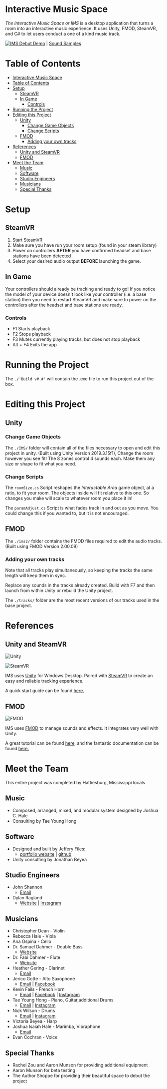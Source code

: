 # Interactive Music Space

*The Interactive Music Space or IMS* is a desktop application that turns a room into an interactive music experience. It uses Unity, FMOD, SteamVR, and C# to let users conduct a one of a kind music track.

[![IMS Debut Demo](http://img.youtube.com/vi/bc7wb3WGFGA/0.jpg)](https://www.youtube.com/watch?v=bc7wb3WGFGA) | 
[Sound Samples](https://soundcloud.com/josh-hale-25/clips-from-the-interactive-audio-art-piece-modular)

# Table of Contents
- [Interactive Music Space](#interactive-music-space)
- [Table of Contents](#table-of-contents)
- [Setup](#setup)
  - [SteamVR](#steamvr)
  - [In Game](#in-game)
    - [Controls](#controls)
- [Running the Project](#running-the-project)
- [Editing this Project](#editing-this-project)
  - [Unity](#unity)
    - [Change Game Objects](#change-game-objects)
    - [Change Scripts](#change-scripts)
  - [FMOD](#fmod)
    - [Adding your own tracks](#adding-your-own-tracks)
- [References](#references)
  - [Unity and SteamVR](#unity-and-steamvr)
  - [FMOD](#fmod-1)
- [Meet the Team](#meet-the-team)
  - [Music](#music)
  - [Software](#software)
  - [Studio Engineers](#studio-engineers)
  - [Musicians](#musicians)
  - [Special Thanks](#special-thanks)


# Setup

## SteamVR

1. Start SteamVR
2. Make sure you have run your room setup (found in your steam library)
3. Power on controllers **AFTER** you have confirmed headset and base stations have been detected
4. Select your desired audio output **BEFORE** launching the game.

## In Game

Your controllers should already be tracking and ready to go! If you notice the model of your device doesn't look like your controller (i.e. a base station) then you need to restart SteamVR and make sure to power on the controllers after the headset and base stations are ready.

### Controls

- F1 Starts playback
- F2 Stops playback
- F3 Mutes currently playing tracks, but does not stop playback
- Alt + F4 Exits the app

# Running the Project

The `./'Build v#.#'` will contain the .exe file to run this project out of the box.

# Editing this Project

## Unity 

### Change Game Objects
The `./IMS/` folder will contain all of the files necessary to open and edit this project in unity. (Built using Unity Version 2019.3.15f1), Change the room however you see fit! The 8 zones control 4 sounds each. Make them any size or shape to fit what you need.

### Change Scripts
The `roomSize.cs` Script reshapes the *Interactable Area* game object, at a ratio, to fit your room. The objects inside will fit relative to this one. So changes you make will scale to whatever room you place it in!

The `paramAdjust.cs` Script is what fades track in and out as you move. You could change this if you wanted to, but it is not encouraged.

## FMOD
The `./ims2/` folder contains the FMOD files required to edit the audio tracks. (Built using FMOD Version 2.00.09)

### Adding your own tracks

Note that all tracks play simultaneously, so keeping the tracks the same length will keep them in sync.

Replace any sounds in the tracks already created. Build with F7 and then launch from within Unity or rebuild the Unity project.


The `./tracks/` folder are the most recent versions of our tracks used in the base project.

# References

## Unity and SteamVR
![Unity](reference%20imgs/Unity%20Logos/unity-master-black.png)

![SteamVR](reference%20imgs/SteamVR%20Logos/SteamVR%20Logo.png)

IMS uses [Unity](https://unity.com/) for Windows Desktop. Paired with [SteamVR](https://store.steampowered.com/steamvr) to create an easy and reliable tracking experience. 

A quick start guide can be found [here.](https://valvesoftware.github.io/steamvr_unity_plugin/articles/Quickstart.html)


## FMOD
![FMOD](reference%20imgs/FMOD%20Logos/FMOD%20Logo%20White%20-%20Black%20Background.svg)

IMS uses [FMOD](https://www.fmod.com/) to manage sounds and effects. It integrates very well with Unity.

A great tutorial can be found [here](https://www.fmod.com/unity-integrate), and the fantastic documentation can be found [here.](https://www.fmod.com/resources/documentation-studio?version=2.0&page=welcome-to-fmod-studio-new-in-200.html)

# Meet the Team

This entire project was completed by Hattiesburg, Mississippi locals

## Music
- Composed, arranged, mixed, and modular system designed by Joshua C. Hale
- Consulting by Tae Young Hong

## Software
- Designed and built by Jeffery Files: 
  - [portfolio website](https://jfiles.dev) | [github](https://github.com/jjfiles)
- Unity consulting by Jonathan Beyea

## Studio Engineers
- John Shannon
  - [Email](jshan0626@icloud.com)
- Dylan Ragland
  - [Website](dylanragland.com) | [Instagram](instagram.com/dylanraglandsound)

## Musicians
- Christopher Dean - Violin
- Rebecca Hale - Viola
- Ana Ospina - Cello 
- Dr. Samuel Dahmer - Double Bass
  - [Website](dahmerbass.wixsite.com/bass)
- Dr. Fabi Dahmer - Flute 
  - [Website](fabiflute.wixsite.com/fabiflute)
- Heather Gering - Clarinet
  - [Email](heather.gering@usm.edu)
- Jerico Gotte - Alto Saxophone
  - [Email](balambsymphony@gmail.com) | [Facebook](https://www.facebook.com/jerico.gotte)
- Kevin Fails - French Horn
  - [Email](kevinlf.music@gmail.com) | [Facebook](facebook.com/kevhornmusic) | [Instagram](instagram.com/hornmusic_kevin)
- Tae Young Hong - Piano, Guitar,additional Drums
  - [Email](tyhong0826@gmail.com) | [Instagram](instagram.com/taeyoung.music)
- Nick Wilson - Drums
  - [Email](nicholas.kaine@gmail.com) | [Instagram](instagram.com/the_real_nick_wilson)
- Victoria Beyea - Harp
- Joshua Isaiah Hale - Marimba, Vibraphone
  - [Email](halejoshua19@gmail.com)
- Evan Cochran - Voice 

## Special Thanks
- Rachel Zou and Aaron Munson for providing additional equipment
- Aaron Munson for beta testing
- The Author Shoppe for providing their beautiful space to debut the project